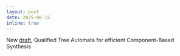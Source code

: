 ```yaml
---
layout: post
date: 2025-08-15
inline: true
---
```


New [draft](https://aegis-iisc.github.io/assets/pdf/hegel_draft.pdf), Qualified Tree Automata for efficient Component-Based Synthesis
